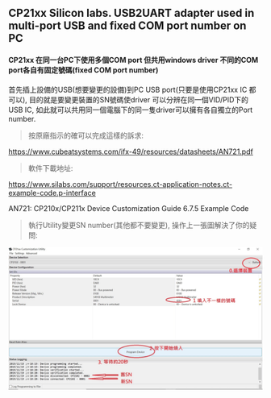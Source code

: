 ## CP21xx Silicon labs. USB2UART adapter used in multi-port USB and fixed COM port number on PC

#### CP21xx 在同一台PC下使用多個COM port 但共用windows driver 不同的COM port各自有固定號碼(fixed COM port number)

首先插上設備的USB(想要變更的設備)到PC USB port(只要是使用CP21xx IC 都可以), 目的就是要變更裝置的SN號碼使driver 可以分辨在同一個VID/PID下的USB IC, 如此就可以共用同一個電腦下的同一隻driver可以擁有各自獨立的Port number.

>按原廠指示的確可以完成這樣的訴求:

https://www.cubeatsystems.com/ifx-49/resources/datasheets/AN721.pdf

>軟件下載地址:

https://www.silabs.com/support/resources.ct-application-notes.ct-example-code.p-interface

AN721: CP210x/CP211x Device Customization Guide	        6.7.5	    Example Code


>執行Utility變更SN number(其他都不要變更), 操作上一張圖解決了你的疑問:

![快照](CP210x修改SN共用相同driver不同COM號碼不變的方式.jpg)